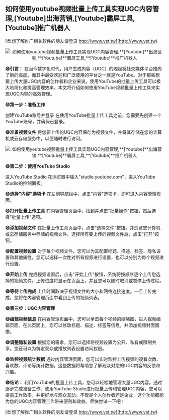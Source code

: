 ## **如何使用youtube视频批量上传工具实现UGC内容管理,**[Youtube]**出海营销,**[Youtube]**霸屏工具,**[Youtube]**推广机器人**

[😍想了解推广相关软件的朋友请登录 http://www.vst.tw](http://www.vst.tw)

 <center><img src="https://vst.tw/MP4/tuiguang/png/5.png" alt="如何使用youtube视频批量上传工具实现UGC内容管理,**[Youtube]**出海营销,**[Youtube]**霸屏工具,**[Youtube]**推广机器人"></center>

**😄引言：**
在当今数字化时代，用户生成内容（UGC）的崛起将社交媒体平台推向了新的高度。而其中最受欢迎和广泛使用的平台之一就是YouTube。对于那些想要上传大量UGC内容的创作者和企业来说，使用YouTube的批量上传工具可以极大地简化和提高管理效率。本文将介绍如何使用YouTube视频批量上传工具来实现UGC内容的高效管理。

**😄第一步：准备工作**

创建YouTube账号并登录
在使用YouTube批量上传工具之前，您需要先创建一个YouTube账号，并确保已登录。

**😄准备视频文件**
将您要上传的UGC内容保存为视频文件，并将其存储在您的计算机或云存储服务中，以便随时进行访问。

 <center><img src="https://vst.tw/MP4/tuiguang/png/4.png" alt="如何使用youtube视频批量上传工具实现UGC内容管理,**[Youtube]**出海营销,**[Youtube]**霸屏工具,**[Youtube]**推广机器人"></center>

**😄第二步：使用YouTube Studio**

进入YouTube Studio
在浏览器中输入"studio.youtube.com"，进入YouTube Studio的控制面板。

**😄选择"内容"选项卡**
在左侧导航栏中，点击"内容"选项卡，即可进入内容管理页面。

**😄打开批量上传工具**
在内容管理页面中，找到并点击"批量操作"按钮，然后选择"批量上传"选项。

**😄添加视频文件**
在批量上传工具页面中，点击"选择文件"按钮，并浏览您计算机或云存储服务中存储的视频文件。选择所有要上传的视频文件后，点击"打开"按钮。

**😄配置视频设置**
对于每个视频文件，您可以为其配置标题、描述、标签、隐私设置和其他属性。您可以选择一次性对所有视频进行设置，也可以分别为每个视频进行设置。

**😄开始上传**
完成视频设置后，点击"开始上传"按钮，系统将按顺序逐个上传您选择的视频文件。上传进度将显示在页面上，并且您可以随时取消或暂停上传过程。

**😄等待上传完成**
上传时间取决于视频文件的大小和网络连接速度。一旦上传完成，您将在内容管理页面中看到上传的视频列表。

**😄第三步：UGC内容管理**

**😄编辑视频信息**
在内容管理页面中，您可以单击每个视频的缩略图，进入视频编辑页面。在此页面上，您可以修改标题、描述、标签等信息，并添加视频封面图像。

**😄调整隐私设置**
根据您的需求，您可以选择将视频设置为公开、私有或限制共享。您还可以为特定观众或播放列表设置访问权限。

**😄监控视频统计数据**
通过内容管理页面，您可以实时监控上传视频的观看次数、喜欢数、评论等统计数据。这些数据将帮助您了解观众对您的UGC内容的反馈和兴趣。

**😄结论：**
利用YouTube的批量上传工具，您可以轻松地管理大量UGC内容。通过逐步完成准备工作、使用YouTube Studio进行批量上传和管理UGC内容，您可以提高工作效率，并更好地与观众互动。不管是个人创作者还是企业，这个功能都能为您的UGC内容管理工作带来便利和效益。尽快尝试一下吧！

[😍想了解推广相关软件的朋友请登录 http://www.vst.tw](http://www.vst.tw)



